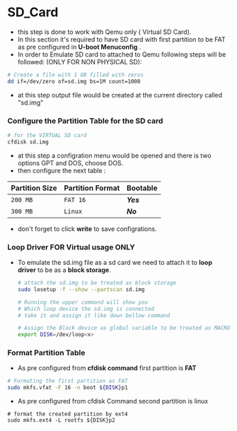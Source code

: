 # SD_Card

- this step is done to work with Qemu only ( Virtual SD Card). 
- In this section it's required to have SD card with first partition to be FAT as pre configured in **U-boot Menuconfig** .
- In order to Emulate SD card to attached to Qemu following steps will be followed: (ONLY FOR NON PHYSICAL SD):

```bash
# Create a file with 1 GB filled with zeros
dd if=/dev/zero of=sd.img bs=1M count=1000
```

- at this step output file would be created at the current directory called "sd.img"

### Configure the Partition Table for the SD card

```bash
# for the VIRTUAL SD card
cfdisk sd.img
```

- at this step a configration menu would be opened and there is two options GPT and DOS, choose DOS.
- then configure the next table : 

| Partition Size | Partition Format | Bootable  |
| -------------- | ---------------- | --------- |
| `200 MB`       | `FAT 16`         | ***Yes*** |
| `300 MB`       | `Linux`          | ***No***  |

- don't forget to click **write** to save configrations.

### Loop Driver FOR Virtual usage ONLY

- To emulate the sd.img file as a sd card we need to attach it to **loop driver** to be as a **block storage**.

  ```bash
  # attach the sd.img to be treated as block storage
  sudo losetup -f --show --partscan sd.img
  
  # Running the upper command will show you
  # Which loop device the sd.img is connected
  # take it and assign it like down bellow command
  
  # Assign the Block device as global variable to be treated as MACRO
  export DISK=/dev/loop<x>
  ```

  

### Format Partition Table

- As pre configured from **cfdisk command** first partition is **FAT**

```bash
# Formating the first partition as FAT
sudo mkfs.vfat -F 16 -n boot ${DISK}p1
```

-  As pre configured from cfdisk Command second partition is linux

```
# format the created partition by ext4
sudo mkfs.ext4 -L rootfs ${DISK}p2
```

